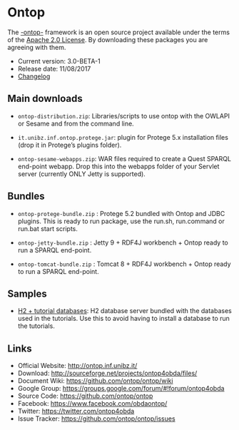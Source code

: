 # Ontop  

The [-ontop-](http://ontop.inf.ubibz.it) framework is an open source project available under the terms of the 
[Apache 2.0 License](http://www.apache.org/licenses/LICENSE-2.0.txt). 
By downloading these packages you are agreeing with them.

* Current version: 3.0-BETA-1
* Release date: 11/08/2017
* [Changelog](https://github.com/ontop/ontop/wiki/OntopReleases)


## Main downloads

- `ontop-distribution.zip`: Libraries/scripts to use ontop with the OWLAPI or Sesame and from the command line.

- `it.unibz.inf.ontop.protege.jar`: plugin for Protege 5.x installation files (drop it in Protege’s plugins folder).

- `ontop-sesame-webapps.zip`: WAR files required to create a Quest SPARQL end-point webapp. Drop this into the webapps folder of your Servlet server (currently ONLY Jetty is supported).

## Bundles

- `ontop-protege-bundle.zip` : Protege 5.2 bundled with Ontop and JDBC plugins. This is ready to run package, use the run.sh, run.command or run.bat start scripts.

- `ontop-jetty-bundle.zip` : Jetty 9 + RDF4J workbench + Ontop ready to run a SPARQL end-point.

- `ontop-tomcat-bundle.zip` : Tomcat 8 + RDF4J workbench + Ontop ready to run a SPARQL end-point.

## Samples

- [H2 + tutorial databases](http://sourceforge.net/projects/ontop4obda/files/sample-data/): H2 database server bundled with the databases used in the tutorials. Use this to avoid having to install a database to run the tutorials.

## Links


- Official Website: http://ontop.inf.unibz.it/
- Download: http://sourceforge.net/projects/ontop4obda/files/
- Document Wiki: https://github.com/ontop/ontop/wiki
- Google Group: https://groups.google.com/forum/#!forum/ontop4obda
- Source Code: https://github.com/ontop/ontop
- Facebook: https://www.facebook.com/obdaontop/
- Twitter: https://twitter.com/ontop4obda
- Issue Tracker: https://github.com/ontop/ontop/issues

